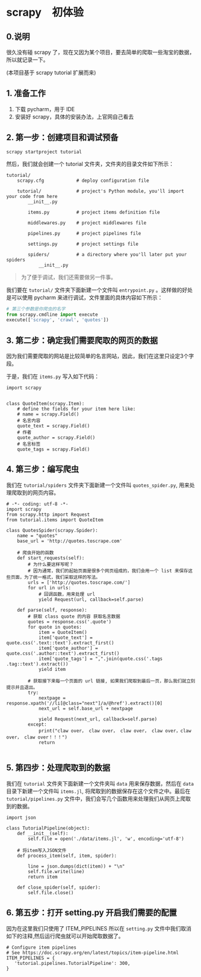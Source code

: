 # scrapy　初体验

## 0.说明

很久没有碰 scrapy 了，现在又因为某个项目，要去简单的爬取一些淘宝的数据，所以就记录一下。

(本项目基于 scrapy tutorial 扩展而来)

## 1. 准备工作

1. 下载 pycharm，用于 IDE
2. 安装好 scrapy，具体的安装办法，上官网自己看去


## 2. 第一步：创建项目和调试预备

```
scrapy startproject tutorial
```

然后，我们就会创建一个 tutorial 文件夹，文件夹的目录文件如下所示：

```
tutorial/
    scrapy.cfg            # deploy configuration file

    tutorial/             # project's Python module, you'll import your code from here
        __init__.py

        items.py          # project items definition file

        middlewares.py    # project middlewares file

        pipelines.py      # project pipelines file

        settings.py       # project settings file

        spiders/          # a directory where you'll later put your spiders
            __init__.py
```

> 为了便于调试，我们还需要做另一件事。

我们要在 `tutorial/` 文件夹下面新建一个文件叫 `entrypoint.py` 。这样做的好处是可以使用 pycharm 来进行调试，文件里面的具体内容如下所示：

``` python
# 第三个参数是你爬虫的名字
from scrapy.cmdline import execute
execute(['scrapy', 'crawl', 'quotes'])

```

## 3. 第二步：确定我们需要爬取的网页的数据

因为我们需要爬取的网站是比较简单的名言网站，因此，我们在这里只设定3个字段。

于是，我们在 `items.py` 写入如下代码：

```
import scrapy


class QuoteItem(scrapy.Item):
    # define the fields for your item here like:
    # name = scrapy.Field()
    # 名言内容
    quote_text = scrapy.Field()
    # 作者
    quote_author = scrapy.Field()
    # 名言标签
    quote_tags = scrapy.Field()

```


## 4. 第三步：编写爬虫

我们在 `tutorial/spiders` 文件夹下面新建一个文件叫  `quotes_spider.py`, 用来处理爬取到的网页内容。

```
# -*- coding: utf-8 -*-
import scrapy
from scrapy.http import Request
from tutorial.items import QuoteItem

class QuotesSpider(scrapy.Spider):
    name = "quotes"
    base_url = 'http://quotes.toscrape.com'

    # 爬虫开始的函数
    def start_requests(self):
        # 为什么要这样写呢？
        # 因为通常，我们的起始页面是很多个网页组成的，我们会用一个 list 来保存这些页面，为了统一格式，我们采取这样的写法。
        urls = ['http://quotes.toscrape.com/']
        for url in urls:
            # 回调函数，用来处理 url
            yield Request(url, callback=self.parse)

    def parse(self, response):
        # 获取 class quote 的内容 获取名言数据
        quotes = response.css('.quote')
        for quote in quotes:
            item = QuoteItem()
            item['quote_text'] = quote.css('.text::text').extract_first()
            item['quote_author'] = quote.css('.author::text').extract_first()
            item['quote_tags'] = ",".join(quote.css('.tags .tag::text').extract())
            yield item

        # 获取接下来每一个页面的 url 链接, 如果我们爬取到最后一页，那么我们就立刻提示并且退出。
        try:
            nextpage = response.xpath('//li[@class="next"]/a/@href').extract()[0]
            next_url = self.base_url + nextpage

            yield Request(next_url, callback=self.parse)
        except:
            print("claw over， claw over， claw over， claw over，claw over， claw over！！！")
            return
        
```


## 5. 第四步：处理爬取到的数据

我们在 `tutorial` 文件夹下面新建一个文件夹叫 `data` 用来保存数据，然后在 `data` 目录下新建一个文件叫 `items.jl`, 将爬取到的数据保存在这个文件之中。最后在 `tutorial/pipelines.py` 文件中，我们会写几个函数用来处理我们从网页上爬取到的数据。

```
import json

class TutorialPipeline(object):
    def __init__(self):
        self.file = open('./data/items.jl', 'w', encoding='utf-8')

    # 将item写入JSON文件
    def process_item(self, item, spider):

        line = json.dumps(dict(item)) + "\n"
        self.file.write(line)
        return item

    def close_spider(self, spider):
        self.file.close()

```


## 6. 第五步：打开 setting.py 开启我们需要的配置

因为在这里我们只使用了 ITEM_PIPELINES 所以在 `setting.py` 文件中我们取消 如下的注释,然后运行爬虫就可以开始爬取数据了。

```
# Configure item pipelines
# See https://doc.scrapy.org/en/latest/topics/item-pipeline.html
ITEM_PIPELINES = {
   'tutorial.pipelines.TutorialPipeline': 300,
}

```


